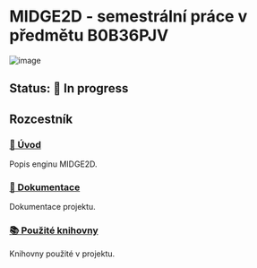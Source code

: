 # MIDGE2D - semestrální práce v předmětu B0B36PJV
![image](https://gitlab.fel.cvut.cz/B232_B0B36PJV/croftjos/-/wikis/uploads/94b9ffe6814ded50ee7ffb8fd80240d1/midge.png)
## Status: :construction_worker: In progress

## Rozcestník
### [:pencil: Úvod](Úvod)
Popis enginu MIDGE2D.

### [:file_folder: Dokumentace](Dokumentace)
Dokumentace projektu.

### [:books: Použité knihovny](Knihovny)
Knihovny použité v projektu.
